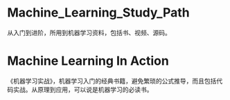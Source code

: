 # Machine_Learning_Study_Path
从入门到进阶，所用到机器学习资料，包括书、视频、源码。
# Machine Learning In Action
《机器学习实战》，机器学习入门的经典书籍，避免繁琐的公式推导，而且包括代码实战。从原理到应用，可以说是机器学习的必读书。
